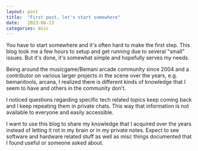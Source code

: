 ```yaml
---
layout: post
title:  "First post, let's start somewhere"
date:   2023-06-13
categories: misc
---
```


You have to start somewhere and it's often hard to make the first step. This blog took me a few
hours to setup and get running due to several "small" issues. But it's done, it's somewhat simple
and hopefully serves my needs.

Being around the musicgame/Bemani arcade community since 2004 and a contributor on various larger
projects in the scene over the years, e.g. bemanitools, arcana, I realized there is different kinds
of knowledge that I seem to have and others in the community don't.

I noticed questions regarding specific tech related topics keep coming back and I keep repeating
them in private chats. This way that information is not available to everyone and easily accessible.

I want to use this blog to share my knowledge that I acquired over the years instead of letting it
rot in my brain or in my private notes. Expect to see software and hardware related stuff as well as
misc things documented that I found useful or someone asked about.